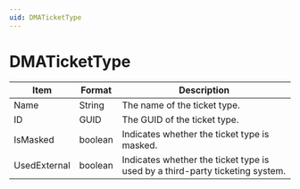 ```yaml
---
uid: DMATicketType
---
```


# DMATicketType

| Item         | Format  | Description                                                                  |
|--------------|---------|------------------------------------------------------------------------------|
| Name         | String  | The name of the ticket type.                                                 |
| ID           | GUID    | The GUID of the ticket type.                                                 |
| IsMasked     | boolean | Indicates whether the ticket type is masked.                                 |
| UsedExternal | boolean | Indicates whether the ticket type is used by a third-party ticketing system. |
